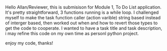 Hello Allan/Reviewer, this is submisison for Module 1, To Do List application. It's pretty straightforward, 3 functions running is a while loop.
I challenged myself to make the task function caller (action varible) string based instead of interger based, then worked out when and how to revert those types to get the code to cooperate.
I wanted to have a task title and task description, i may refine this code on my own time as personl python project. 

enjoy my code, thanks!

